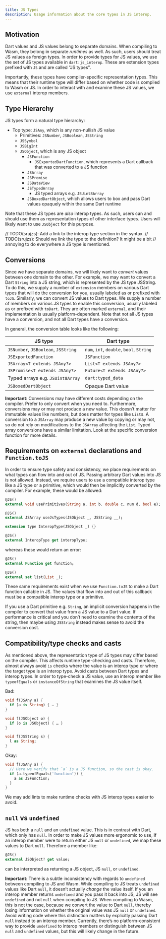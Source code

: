 ```yaml
---
title: JS Types
description: Usage information about the core types in JS interop.
---
```


## Motivation

Dart values and JS values belong to separate domains. When compiling to Wasm,
they belong in separate *runtimes* as well. As such, users should treat JS
values as foreign types. In order to provide types for JS values, we use the set
of JS types available in `dart:js_interop`. These are extension types prefixed
with `JS` and are called "JS types".

Importantly, these types have compiler-specific representation types. This means
that their runtime type will differ based on whether code is compiled to Wasm or
JS. In order to interact with and examine these JS values, we use `external`
interop members.

## Type Hierarchy

JS types form a natural type hierarchy:

- Top type: `JSAny`, which is any non-nullish JS value
  - Primitives: `JSNumber`, `JSBoolean`, `JSString`
  - `JSSymbol`
  - `JSBigInt`
  - `JSObject`, which is any JS object
    - `JSFunction`
      - `JSExportedDartFunction`, which represents a Dart callback that was
      converted to a JS function
    - `JSArray`
    - `JSPromise`
    - `JSDataView`
    - `JSTypedArray`
      - JS typed arrays e.g. `JSUint8Array`
    - `JSBoxedDartObject`, which allows users to box and pass Dart values
      opaquely within the same Dart runtime

Note that these JS types are *also* interop types. As such, users can and should
use them as representation types of other interface types. Users will likely
want to use `JSObject` for this purpose.

// TODO(srujzs): Add a link to the interop type section in the syntax.
// TODO(srujzs): Should we link the type to the definition? It might be a bit
// annoying to do everywhere a JS type is mentioned.

## Conversions

Since we have separate domains, we will likely want to *convert* values between
one domain to the other. For example, we may want to convert a Dart `String`
into a JS string, which is represented by the JS type JSString. To do this, we
supply a number of `extension` members on various Dart types that will do the
conversion for you, usually labeled as or prefixed with `toJS`. Similarly, we
can convert JS values to Dart types. We supply a number of members on various JS
types to enable this conversion, usually labeled as or prefixed with `toDart`.
They are often marked `external`, and their implementation is usually
platform-dependent. Note that not all JS types have a conversion, and not all
Dart types have a conversion.

In general, the conversion table looks like the following:

| JS type                             | Dart type                                |
| ----------------------------------- | ---------------------------------------- |
| `JSNumber`, `JSBoolean`, `JSString` | `num`, `int`, `double`, `bool`, `String` |
| `JSExportedFunction`                | `JSFunction`                             |
| `JSArray<T extends JSAny?>`         | `List<T extends JSAny?>`                 |
| `JSPromise<T extends JSAny?>`       | `Future<T extends JSAny?>`               |
| Typed arrays e.g. `JSUint8Array`    | `dart:typed_data`                        |
| `JSBoxedDartObject`                 | Opaque Dart value                        |

**Important**: Conversions may have different costs depending on the compiler.
Prefer to only convert when you need to. Furthermore, conversions may or may not
produce a new value. This doesn’t matter for immutable values like numbers, but
does matter for types like `List`s. A conversion to a `JSArray` may produce a
new value by copying or may not, so do not rely on modifications to the
`JSArray` affecting the `List`. Typed array conversions have a similar
limitation. Look at the specific conversion function for more details.

## Requirements on `external` declarations and `Function.toJS`

In order to ensure type safety and consistency, we place requirements on what
types can flow into and out of JS. Passing arbitrary Dart values into JS is not
allowed. Instead, we require users to use a compatible interop type like a JS
type or a primitive, which would then be implicitly converted by the compiler.
For example, these would be allowed:

```dart
@JS()
external void usePrimitives(String a, int b, double c, num d, bool e);
```
```dart
@JS()
external JSArray useJsTypes(JSObject _, JSString __);
```
```dart
extension type InteropType(JSObject _) {}

@JS()
external InteropType get interopType;
```

whereas these would return an error:

```dart
@JS()
external Function get function;
```

```dart
@JS()
external set list(List _);
```

These same requirements exist when we use `Function.toJS` to make a Dart
function callable in JS. The values that flow into and out of this callback must
be a compatible interop type or a primitive.

If you use a Dart primitive e.g. `String`, an implicit conversion happens in the
compiler to convert that value from a JS value to a Dart value. If performance
is critical and you don’t need to examine the contents of the string, then maybe
using `JSString` instead makes sense to avoid the conversion cost.

## Compatibility/type checks and casts

As mentioned above, the representation type of JS types may differ based on the
compiler. This affects runtime type-checking and casts. Therefore, almost always
avoid `is` checks where the value is an interop type or where the target type is
an interop type. Avoid casts between Dart types and interop types. In order to
type-check a JS value, use an interop member like `typeofEquals` or
`instanceOfString` that examines the JS value itself.

Bad:

```dart
void f(JSAny a) {
  if (a is String) { … }
}
```

```dart
void f(JSObject o) {
  if (o is JSObject) { … }
}
```

```dart
void f(JSString s) {
  l as String;
}
```

Okay:

```dart
void f(JSAny a) {
  // Here we verify that `a` is a JS function, so the cast is okay.
  if (a.typeofEquals('function')) {
    a as JSFunction;
  }
}
```

We may add lints to make runtime checks with JS interop types easier to avoid.

## `null` vs `undefined`

JS has both a `null` and an `undefined` value. This is in contrast with Dart,
which only has `null`. In order to make JS values more ergonomic to use, if an
interop member were to return either JS `null` or `undefined`, we map these
values to Dart `null`. Therefore a member like:

```dart
@JS()
external JSObject? get value;
```

can be interpreted as returning a JS object, JS `null`, or `undefined`.

**Important**: There is a subtle inconsistency with regards to `undefined`
between compiling to JS and Wasm. While compiling to JS treats `undefined`
values like Dart `null`, it doesn’t actually *change* the value itself. If you
an interop member returns `undefined` and you pass it back into JS, JS will see
`undefined` and not `null` when compiling to JS. When compiling to Wasm, this is
not the case, because we convert the value to Dart `null`, thereby losing
information on whether the original value was JS `null` or `undefined`. Avoid
writing code where this distinction matters by explicitly passing Dart `null`
instead to an interop member. Currently, there’s no platform-consistent way to
provide `undefined` to interop members or distinguish between JS `null` and
`undefined` values, but this will likely change in the future.
